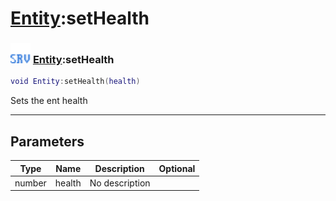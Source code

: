 # [Entity](../entity/README.md):setHealth

### <img src="../../.gitbook/assets/server.png" width="32" height="32" /> [Entity](../entity/README.md):setHealth

```lua
void Entity:setHealth(health)
```

Sets the ent health<br>

-----------------
## Parameters

| Type   | Name | Description | Optional |
| ------ | ---- | ----------- | -------: |
| number | health | No description |   |
